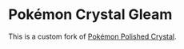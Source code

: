 # Pokémon Crystal Gleam

This is a custom fork of [Pokémon Polished Crystal](https://github.com/Rangi42/polishedcrystal).

